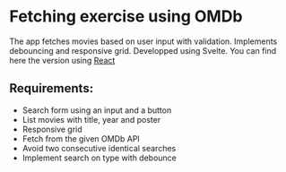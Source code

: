 # Fetching exercise using OMDb
The app fetches movies based on user input with validation. 
Implements debouncing and responsive grid.
Developped using Svelte.
You can find here the version using [React](https://github.com/SFToro/exercises/tree/main/apps/pelis-react)


## Requirements:

- Search form using an input and a button
- List movies with title, year and poster
- Responsive grid
- Fetch from the given OMDb API
- Avoid two consecutive identical searches
- Implement search on type with debounce